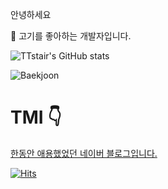 
안녕하세요 

:meat_on_bone:
고기를 좋아하는 개발자입니다.


![TTstair's GitHub stats](https://github-readme-stats.vercel.app/api?username=voka&show_icons=true&theme=highcontrast)

![Baekjoon](http://mazassumnida.wtf/api/v2/generate_badge?boj=chdlswhd7)
# TMI :point_down:

[한동안 애용했었던 네이버 블로그입니다.](https://blog.naver.com/chdlswhd7)

[![Hits](https://hits.seeyoufarm.com/api/count/incr/badge.svg?url=https%3A%2F%2Fgithub.com%2Fvoka&count_bg=%235FC611&title_bg=%231D1C1C&icon=github.svg&icon_color=%23FFFFFF&title=Github&edge_flat=false)](https://hits.seeyoufarm.com)

